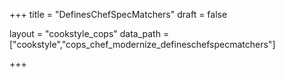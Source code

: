 +++
title = "DefinesChefSpecMatchers"
draft = false

layout = "cookstyle_cops"
data_path = ["cookstyle","cops_chef_modernize_defineschefspecmatchers"]

+++

<!-- The content of this page is automatically generated from the
cops_chef_modernize_defineschefspecmatchers.yml file in github.com/chef/cookstyle/blob/main/docs-chef-io/data/cookstyle/. -->
